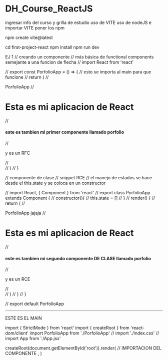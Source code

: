 # DH_Course_ReactJS
ingresar info del curso y grilla de estudio
uso de VITE
uso de nodeJS e importar VITE  poner los npm

npm create vite@latest

  cd first-project-react
  npm install
  npm run dev



EJ 1 
// creando un componente
// más básica de functional components semejante a una funcion de flecha
// import React from 'react'

// export const PorfolioApp = () => { // esto se importa al main para que funcione
//   return (
//     <div>PorfolioApp
//         <h1>Esta es mi aplicacion de React</h1>
//         <h4>este es tambien mi primer componente llamado porfolio</h4>
//         <p>y es un RFC </p>
//     </div>
//   )
// }


// componente de clase
// snippet RCE
// el manejo de estados se hace desde el this.state y se coloca en un constructor

// import React, { Component } from 'react'
// export class PorfolioApp extends Component {
  // constructor(){
  //   this.state = []
  // }
//   render() {
//     return (
//       <div>PorfolioApp jajaja
//         <h1>Esta es mi aplicacion de React</h1>
//         <h4>este es tambien mi segundo componente DE CLASE llamado porfolio</h4>
//         <p>y es un RCE </p>
//       </div>
//     )
//   }
// }

// export default PorfolioApp

--------------------------------------------
ESTE ES EL MAIN


import { StrictMode } from 'react'
import { createRoot } from 'react-dom/client'
import  PorfolioApp  from './PorfolioApp'
// import './index.css'
// import App from './App.jsx'

createRoot(document.getElementById('root')).render(
  <StrictMode>
    <PorfolioApp/>   // IMPORTACION DEL COMPONENTE
  </StrictMode>,
)
